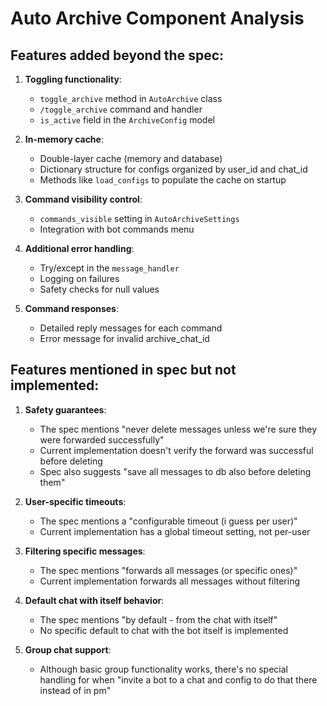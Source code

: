 # Auto Archive Component Analysis

## Features added beyond the spec:

1. **Toggling functionality**:
   - `toggle_archive` method in `AutoArchive` class
   - `/toggle_archive` command and handler
   - `is_active` field in the `ArchiveConfig` model

2. **In-memory cache**:
   - Double-layer cache (memory and database)
   - Dictionary structure for configs organized by user_id and chat_id
   - Methods like `load_configs` to populate the cache on startup

3. **Command visibility control**:
   - `commands_visible` setting in `AutoArchiveSettings`
   - Integration with bot commands menu

4. **Additional error handling**:
   - Try/except in the `message_handler`
   - Logging on failures
   - Safety checks for null values

5. **Command responses**:
   - Detailed reply messages for each command
   - Error message for invalid archive_chat_id

## Features mentioned in spec but not implemented:

1. **Safety guarantees**:
   - The spec mentions "never delete messages unless we're sure they were forwarded successfully"
   - Current implementation doesn't verify the forward was successful before deleting
   - Spec also suggests "save all messages to db also before deleting them"

2. **User-specific timeouts**:
   - The spec mentions a "configurable timeout (i guess per user)"
   - Current implementation has a global timeout setting, not per-user

3. **Filtering specific messages**:
   - The spec mentions "forwards all messages (or specific ones)"
   - Current implementation forwards all messages without filtering

4. **Default chat with itself behavior**:
   - The spec mentions "by default - from the chat with itself"
   - No specific default to chat with the bot itself is implemented

5. **Group chat support**:
   - Although basic group functionality works, there's no special handling for when "invite a bot to a chat and config to do that there instead of in pm"